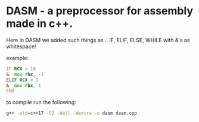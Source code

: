 # DASM - a preprocessor for assembly made in c++.

Here in DASM we added such things as...
IF, ELIF, ELSE, WHILE with &'s as whitespace!

example:
```asm
IF RCX > 10
&  mov rbx, -1
ELIF RCX < 1
&  mov rbx, 1
END
```

to compile run the following: 
```bash
g++ -std=c++17 -O2 -Wall -Wextra -o dasm dasm.cpp
```
